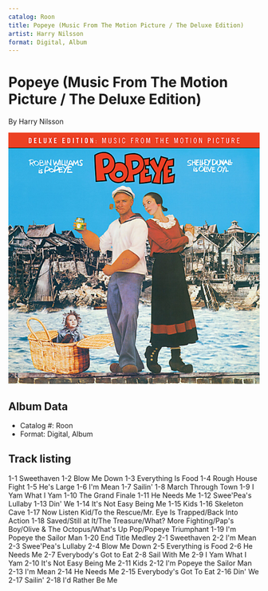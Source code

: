 ```yaml
---
catalog: Roon
title: Popeye (Music From The Motion Picture / The Deluxe Edition)
artist: Harry Nilsson
format: Digital, Album
---
```


# Popeye (Music From The Motion Picture / The Deluxe Edition)

By Harry Nilsson

![](../../assets/albumcovers/Harry_Nilsson-Popeye_Music_From_The_Motion_Picture_-_The_Deluxe_Edition.png)

## Album Data

- Catalog #: Roon
- Format: Digital, Album


## Track listing


1-1 Sweethaven
1-2 Blow Me Down
1-3 Everything Is Food
1-4 Rough House Fight
1-5 He's Large
1-6 I'm Mean
1-7 Sailin'
1-8 March Through Town
1-9 I Yam What I Yam
1-10 The Grand Finale
1-11 He Needs Me
1-12 Swee'Pea's Lullaby
1-13 Din' We
1-14 It's Not Easy Being Me
1-15 Kids
1-16 Skeleton Cave
1-17 Now Listen Kid/To the Rescue/Mr. Eye Is Trapped/Back Into Action
1-18 Saved/Still at It/The Treasure/What? More Fighting/Pap's Boy/Olive & The Octopus/What's Up Pop/Popeye Triumphant
1-19 I'm Popeye the Sailor Man
1-20 End Title Medley
2-1 Sweethaven
2-2 I'm Mean
2-3 Swee'Pea's Lullaby
2-4 Blow Me Down
2-5 Everything is Food
2-6 He Needs Me
2-7 Everybody's Got to Eat
2-8 Sail With Me
2-9 I Yam What I Yam
2-10 It's Not Easy Being Me
2-11 Kids
2-12 I'm Popeye the Sailor Man
2-13 I'm Mean
2-14 He Needs Me
2-15 Everybody's Got To Eat
2-16 Din' We
2-17 Sailin'
2-18 I'd Rather Be Me

